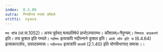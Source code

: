 ```yaml
---
index:  8.3.89
sutra:  निनदीभ्यां स्नातेः कौशले
vritti:  nyasa
---
```


`ष्णा शौचे` (धा.पा.1052)। अस्य पूर्ववत् षत्वप्रतिषेधे प्राप्तेऽस्यारम्भः। कौशलम्=नैपुण्यम्। `निष्णातः कढकरणे` इति। तत्र कुशल इति गम्यते। `नदीष्णः` इत्यत्रापि नदीस्नाने कुशल इति। `आतो लोप इटि च` (6.4.64) इत्याकारलोपः, उपपदसमासः। `नदीस्नातः` इत्यत्रापि `सप्तमी` (2.1.40) इति योगविभागात् समासः।।


